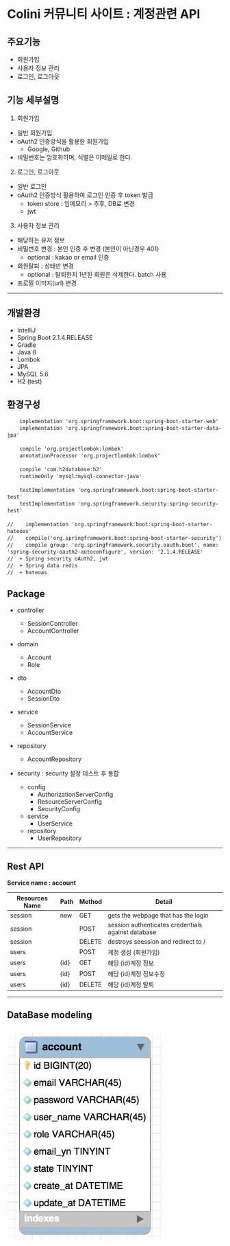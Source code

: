 # Colini 커뮤니티 사이트 : 계정관련 API

## 주요기능 
- 회원가입
- 사용자 정보 관리
- 로그인, 로그아웃


## 기능 세부설명
1. 회원가입
- 일반 회원가입
- oAuth2 인증방식을 활용한 회원가입 
    - Google, Github
- 비밀번호는 암호화하며, 식별은 이메일로 한다.

2. 로그인, 로그아웃
- 일반 로그인
- oAuth2 인증방식 활용하여 로그인 인증 후 token 발급
    - token store : 임메모리 > 추후, DB로 변경  
    - jwt
3. 사용자 정보 관리
- 해당하는 유저 정보
- 비밀번호 변경 : 본인 인증 후 변경 (본인이 아닌경우 401)
    - optional : kakao or email 인증
- 회원탈퇴 : 상태만 변경
    - optional : 탈퇴한지 1년된 회원은 삭제한다. batch 사용
- 프로필 이미지(url) 변경

---

## 개발환경
- IntelliJ
- Spring Boot 2.1.4.RELEASE
- Gradle 
- Java 8
- Lombok
- JPA
- MySQL 5.6
- H2 (test)

## 환경구성
```
    implementation 'org.springframework.boot:spring-boot-starter-web'
    implementation 'org.springframework.boot:spring-boot-starter-data-jpa'
    
    compile 'org.projectlombok:lombok'
    annotationProcessor 'org.projectlombok:lombok'
    
    compile 'com.h2database:h2'
    runtimeOnly 'mysql:mysql-connector-java'
       
    testImplementation 'org.springframework.boot:spring-boot-starter-test'
    testImplementation 'org.springframework.security:spring-security-test'
    
//    implementation 'org.springframework.boot:spring-boot-starter-hateoas'
//    compile('org.springframework.boot:spring-boot-starter-security')
//    compile group: 'org.springframework.security.oauth.boot', name: 'spring-security-oauth2-autoconfigure', version: '2.1.4.RELEASE'
//  + Spring security oAuth2, jwt
//  + Spring data redis
//  + hateoas 
```

## Package
- controller
    - SessionController 
    - AccountController  
- domain
    - Account
    - Role 
- dto
    - AccountDto
    - SessionDto 
- service
    - SessionService
    - AccountService 
- repository
    - AccountRepository
     
- security : security 설정 테스트 후 통합 
    - config
        - AuthorizationServerConfig
        - ResourceServerConfig
        - SecurityConfig
    - service
        - UserService
    - repository 
        - UserRepository
---

## Rest API
__Service name : account__

| Resources Name | Path | Method | Detail |
|--------|--------|--------|--------|
|session|new|GET| gets the webpage that has the login
|session| |POST| session authenticates credentials against database
|session| |DELETE| destroys seession and redirect to / 
|users| |POST| 계정 생성 (회원가입)
|users|{id}|GET| 해당 {id}계정 정보
|users|{id}|POST| 해당 {id}계정 정보수정
|users|{id}|DELETE| 해당 {id}계정 탈퇴

---
## DataBase modeling
![db_modeling](/docs/assert/markdown-img-paste-20190505003048528.png)
---
